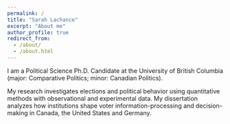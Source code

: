 ```yaml
---
permalink: /
title: "Sarah Lachance"
excerpt: "About me"
author_profile: true
redirect_from: 
  - /about/
  - /about.html
---
```


I am a Political Science Ph.D. Candidate at the University of British Columbia (major: Comparative Politics; minor: Canadian Politics).

My research investigates elections and political behavior using quantitative methods with observational and experimental data. 
My dissertation analyzes how institutions shape voter information-processing and decision-making in Canada, the United States and Germany. 
  

